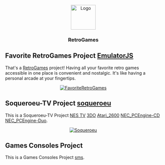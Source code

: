 <!-- PROJECT LOGO -->
<br />
<div align="center">
  <a href="https://github.com/280b9f9b/RetroGames">
    <img src="https://280b9f9b.github.io/RetroGames/Resource/RetroGamesred.png" alt="Logo" width="80" height="80">
  </a>

<h3 align="center">RetroGames</h3>
</div>


<!-- GETTING STARTED -->
## Favorite RetroGames Project [EmulatorJS](https://github.com/EmulatorJS)

That's a [RetroGames](https://280b9f9b.github.io/RetroGames/RetroGames/) project! Having all your favorite retro games accessible in one place is convenient and nostalgic. It's like having a personal arcade at your fingertips.

<div align="center">
  <a href="https://280b9f9b.github.io/RetroGames/RetroGames/">
    <img src="https://280b9f9b.github.io/RetroGames/Resource/FavoriteRetroGames.png" alt="FavoriteRetroGames">
  </a>
</div>




<!-- GETTING STARTED -->
## Soqueroeu-TV Project [soqueroeu](https://github.com/soqueroeu)

This is a Soqueroeu-TV Project [NES TV](https://280b9f9b.github.io/RetroGames/Soqueroeu-TV/Nintendo_NES/NES.html) [3DO](https://280b9f9b.github.io/RetroGames/Soqueroeu-TV/3DO/3DO.html) [Atari_2600](https://280b9f9b.github.io/RetroGames/Soqueroeu-TV/Atari_2600/Atari_2600.html) [NEC_PCEngine-CD](https://280b9f9b.github.io/RetroGames/Soqueroeu-TV/NEC_PCEngine-CD/PCECD_v2_Solid.html) [NEC_PCEngine-Duo](https://280b9f9b.github.io/RetroGames/Soqueroeu-TV/NEC_PCEngine-Duo/PCEDuo.html).

<div align="center">
  <a href="https://280b9f9b.github.io/RetroGames/Soqueroeu-TV/NEC_PCEngine-CD/PCECD_v2_Solid.html">
    <img src="https://280b9f9b.github.io/RetroGames/Resource/Soqueroeu.png" alt="Soqueroeu">
  </a>
</div>

<!-- GETTING STARTED -->
## Games Consoles Project

This is a Games Consoles Project [sms](https://280b9f9b.github.io/RetroGames/Systems/sms/).
